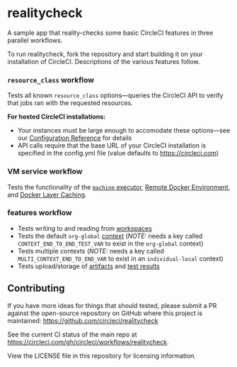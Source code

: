 # realitycheck
A sample app that reality-checks some basic CircleCI features in three parallel workflows.

To run realitycheck, fork the repository and start building it on your installation of CircleCI. Descriptions of the various features follow.

### `resource_class` workflow

Tests all known `resource_class` options—queries the CircleCI API to verify that jobs ran with the requested resources.

**For hosted CircleCI installations:**
- Your instances must be large enough to accomodate these options—see our [Configuration Reference](https://circleci.com/docs/2.0/configuration-reference/#resource_class) for details
- API calls require that the base URL of your CircleCI installation is specified in the config.yml file (value defaults to https://circleci.com)

### VM service workflow

Tests the functionality  of the [`machine` executor](https://circleci.com/docs/2.0/executor-types/#using-machine), [Remote Docker Environment](https://circleci.com/docs/2.0/building-docker-images), and [Docker Layer Caching]((https://circleci.com/docs/2.0/docker-layer-caching)).

### features workflow
- Tests writing to and reading from [workspaces](https://circleci.com/docs/2.0/workflows/#using-workspaces-to-share-data-among-jobs)
- Tests the default `org-global` [context](https://circleci.com/docs/2.0/contexts) (*NOTE:* needs a key called `CONTEXT_END_TO_END_TEST_VAR` to exist in the `org-global` context)
- Tests multiple contexts (*NOTE:* needs a key called `MULTI_CONTEXT_END_TO_END_VAR` to exist in an `individual-local` context)
- Tests upload/storage of [artifacts](https://circleci.com/docs/2.0/artifacts) and [test results](https://circleci.com/docs/2.0/collect-test-data)

## Contributing

If you have more ideas for things that should tested, please submit a PR against the open-source repository on GitHub where this project is maintained: <https://github.com/circleci/realitycheck>

See the current CI status of the main repo at <https://circleci.com/gh/circleci/workflows/realitycheck>.

View the LICENSE file in this repository for licensing information.
